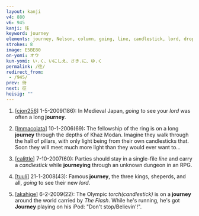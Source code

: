 ```yaml
---
layout: kanji
v4: 880
v6: 945
kanji: 往
keyword: journey
elements: journey, Nelson, column, going, line, candlestick, lord, drop, king, jewel, ball
strokes: 8
image: E5BE80
on-yomi: オウ
kun-yomi: い.く、いにしえ、さき.に、ゆ.く
permalink: /往/
redirect_from:
 - /945/
prev: 待
next: 征
heisig: ""
---
```


1) [<a href="http://kanji.koohii.com/profile/cjon256">cjon256</a>] 1-5-2009(186): In Medieval Japan, <em>going</em> to see your <em>lord</em> was often a long<strong> journey</strong>.

2) [<a href="http://kanji.koohii.com/profile/Immacolata">Immacolata</a>] 10-1-2006(69): The fellowship of the ring is on a long<strong> journey</strong> through the depths of Khaz Modan. Imagine they walk through the hall of pillars, with only light being from their own candlesticks that. Soon they will meet much more light than they would ever want to...

3) [<a href="http://kanji.koohii.com/profile/calittle">calittle</a>] 7-10-2007(60): Parties should stay in a single-file <em>line</em> and carry a <em>candlestick</em> while <strong>journeying</strong> through an unknown dungeon in an RPG.

4) [<a href="http://kanji.koohii.com/profile/tuuli">tuuli</a>] 21-1-2008(43): Famous<strong> journey</strong>, the three kings, sheperds, and all, <em>going</em> to see their new <em>lord</em>.

5) [<a href="http://kanji.koohii.com/profile/akahige">akahige</a>] 6-2-2009(22): The Olympic <em>torch(candlestick)</em> is on a<strong> journey</strong> around the world carried by <em>The Flash</em>. While he&#039;s running, he&#039;s got<strong> Journey</strong> playing on his iPod: &quot;Don&#039;t stop/Believin&#039;!&quot;.

